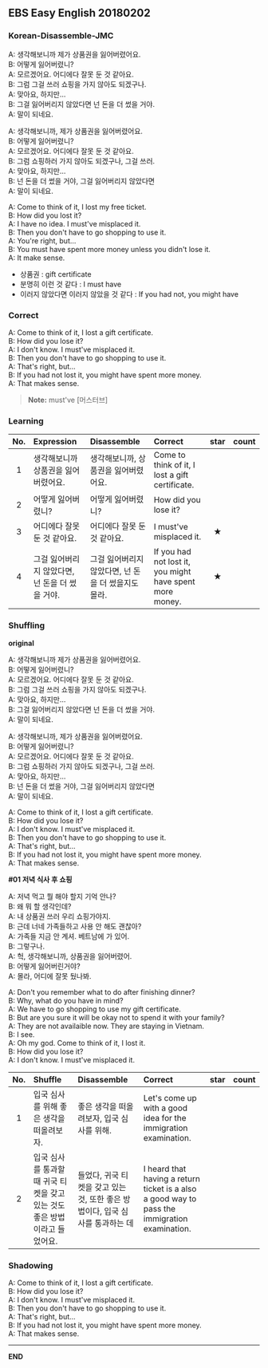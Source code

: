 ## EBS Easy English 20180202

### Korean-Disassemble-JMC

A: 생각해보니까 제가 상품권을 잃어버렸어요.  
B: 어떻게 잃어버렸니?  
A: 모르겠어요. 어디에다 잘못 둔 것 같아요.  
B: 그럼 그걸 쓰러 쇼핑을 가지 않아도 되겠구나.  
A: 맞아요, 하지만...  
B: 그걸 잃어버리지 않았다면 넌 돈을 더 썼을 거야.  
A: 말이 되네요.  

A: 생각해보니까, 제가 상품권을 잃어버렸어요.  
B: 어떻게 잃어버렸니?  
A: 모르겠어요. 어디에다 잘못 둔 것 같아요.  
B: 그럼 쇼핑하러 가지 않아도 되겠구나, 그걸 쓰러.  
A: 맞아요, 하지만...  
B: 넌 돈을 더 썼을 거야, 그걸 잃어버리지 않았다면  
A: 말이 되네요.

A: Come to think of it, I lost my free ticket.  
B: How did you lost it?  
A: I have no idea. I must've misplaced it.  
B: Then you don't have to go shopping to use it.  
A: You're right, but...  
B: You must have spent more money unless you didn't lose it.  
A: It make sense.

+ 상품권 : gift certificate
+ 분명히 이런 것 같다 : I must have
+ 이러지 않았다면 이러지 않았을 것 같다 : If you had not, you might have

### Correct

A: Come to think of it, I lost a gift certificate.  
B: How did you lose it?  
A: I don't know. I must've misplaced it.  
B: Then you don't have to go shopping to use it.  
A: That's right, but...  
B: If you had not lost it, you might have spent more money.  
A: That makes sense.

> **Note:** must've [머스터브]

### Learning

| No. | Expression | Disassemble | Correct | star | count |
| :---: | :--- | :--- | :--- | :---: | :---: |
| 1 | 생각해보니까 상품권을 잃어버렸어요. | 생각해보니까, 상품권을 잃어버렸어요. | Come to think of it, I lost a gift certificate. | |
| 2 | 어떻게 잃어버렸니? | 어떻게 잃어버렸니? | How did you lose it? | |
| 3 | 어디에다 잘못 둔 것 같아요. | 어디에다 잘못 둔 것 같아요. | I must've misplaced it. | ★ |
| 4 | 그걸 잃어버리지 않았다면, 넌 돈을 더 썼을 거야. | 그걸 잃어버리지 않았다면, 넌 돈을 더 썼을지도 몰라. | If you had not lost it, you might have spent more money.  | ★ |


### Shuffling

**original**

A: 생각해보니까 제가 상품권을 잃어버렸어요.  
B: 어떻게 잃어버렸니?  
A: 모르겠어요. 어디에다 잘못 둔 것 같아요.  
B: 그럼 그걸 쓰러 쇼핑을 가지 않아도 되겠구나.  
A: 맞아요, 하지만...  
B: 그걸 잃어버리지 않았다면 넌 돈을 더 썼을 거야.  
A: 말이 되네요.  

A: 생각해보니까, 제가 상품권을 잃어버렸어요.  
B: 어떻게 잃어버렸니?  
A: 모르겠어요. 어디에다 잘못 둔 것 같아요.  
B: 그럼 쇼핑하러 가지 않아도 되겠구나, 그걸 쓰러.  
A: 맞아요, 하지만...  
B: 넌 돈을 더 썼을 거야, 그걸 잃어버리지 않았다면  
A: 말이 되네요.

A: Come to think of it, I lost a gift certificate.  
B: How did you lose it?  
A: I don't know. I must've misplaced it.  
B: Then you don't have to go shopping to use it.  
A: That's right, but...  
B: If you had not lost it, you might have spent more money.  
A: That makes sense.  

**#01 저녁 식사 후 쇼핑**

A: 저녁 먹고 뭘 해야 할지 기억 안나?  
B: 왜 뭐 할 생각인데?  
A: 내 상품권 쓰러 우리 쇼핑가야지.  
B: 근데 너네 가족들하고 사용 안 해도 괜찮아?  
A: 가족들 지금 안 계셔. 베트남에 가 있어.  
B: 그렇구나.  
A: 헉, 생각해보니까, 상품권을 잃어버렸어.  
B: 어떻게 잃어버린거야?  
A: 몰라, 어디에 잘못 뒀나봐.

A: Don't you remember what to do after finishing dinner?  
B: Why, what do you have in mind?  
A: We have to go shopping to use my gift certificate.  
B: But are you sure it will be okay not to spend it with your family?  
A: They are not availaible now. They are staying in Vietnam.  
B: I see.  
A: Oh my god. Come to think of it, I lost it.  
B: How did you lose it?  
A: I don't know. I must've misplaced it.

| No. | Shuffle | Disassemble | Correct | star | count
| :---: | :--- | :--- | :--- | :---: | :---:
| 1 | 입국 심사를 위해 좋은 생각을 떠올려보자. | 좋은 생각을 떠올려보자, 입국 심사를 위해.  | Let's come up with a good idea for the immigration examination. | |
| 2 | 입국 심사를 통과할 때 귀국 티켓을 갖고 있는 것도 좋은 방법이라고 들었어요. | 들었다, 귀국 티켓을 갖고 있는 것, 또한 좋은 방법이다, 입국 심사를 통과하는 데 | I heard that having a return ticket is a also a good way to pass the immigration examination. | |

### Shadowing

A: Come to think of it, I lost a gift certificate.  
B: How did you lose it?  
A: I don't know. I must've misplaced it.  
B: Then you don't have to go shopping to use it.  
A: That's right, but...  
B: If you had not lost it, you might have spent more money.  
A: That makes sense.    

---

**END**
